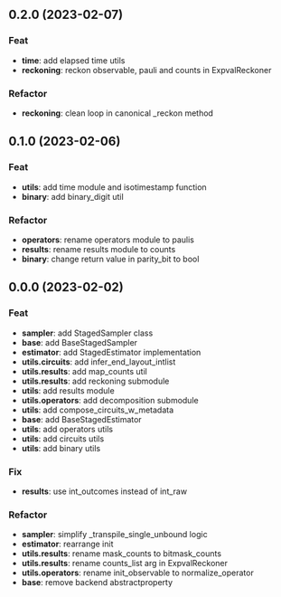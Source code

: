 ## 0.2.0 (2023-02-07)

### Feat

- **time**: add elapsed time utils
- **reckoning**: reckon observable, pauli and counts in ExpvalReckoner

### Refactor

- **reckoning**: clean loop in canonical _reckon method

## 0.1.0 (2023-02-06)

### Feat

- **utils**: add time module and isotimestamp function
- **binary**: add binary_digit util

### Refactor

- **operators**: rename operators module to paulis
- **results**: rename results module to counts
- **binary**: change return value in parity_bit to bool

## 0.0.0 (2023-02-02)

### Feat

- **sampler**: add StagedSampler class
- **base**: add BaseStagedSampler
- **estimator**: add StagedEstimator implementation
- **utils.circuits**: add infer_end_layout_intlist
- **utils.results**: add map_counts util
- **utils.results**: add reckoning submodule
- **utils**: add results module
- **utils.operators**: add decomposition submodule
- **utils**: add compose_circuits_w_metadata
- **base**: add BaseStagedEstimator
- **utils**: add operators utils
- **utils**: add circuits utils
- **utils**: add binary utils

### Fix

- **results**: use int_outcomes instead of int_raw

### Refactor

- **sampler**: simplify _transpile_single_unbound logic
- **estimator**: rearrange init
- **utils.results**: rename mask_counts to bitmask_counts
- **utils.results**: rename counts_list arg  in ExpvalReckoner
- **utils.operators**: rename init_observable to normalize_operator
- **base**: remove backend abstractproperty
